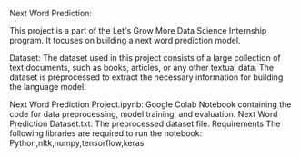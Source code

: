 
Next Word Prediction:

This project is a part of the Let's Grow More Data Science Internship program. It focuses on building a next word prediction model.

Dataset: The dataset used in this project consists of a large collection of text documents, such as books, articles, or any other textual data. The dataset is preprocessed to extract the necessary information for building the language model.

Next Word Prediction Project.ipynb: Google Colab Notebook containing the code for data preprocessing, model training, and evaluation. Next Word Prediction Dataset.txt: The preprocessed dataset file. Requirements The following libraries are required to run the notebook: Python,nltk,numpy,tensorflow,keras
